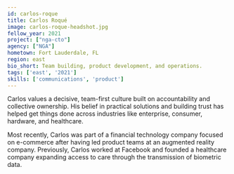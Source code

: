 ```yaml
---
id: carlos-roque
title: Carlos Roqué
image: carlos-roque-headshot.jpg
fellow_year: 2021
project: ["nga-cto"]
agency: ["NGA"]
hometown: Fort Lauderdale, FL
region: east
bio_short: Team building, product development, and operations.
tags: ['east', '2021']
skills: ['communications', 'product']
---
```

Carlos values a decisive, team-first culture built on accountability and collective ownership. His belief in practical solutions and building trust has helped get things done across industries like enterprise, consumer, hardware, and healthcare.

Most recently, Carlos was part of a financial technology company focused on e-commerce after having led product teams at an augmented reality company. Previously, Carlos worked at Facebook and founded a healthcare company expanding access to care through the transmission of biometric data.
